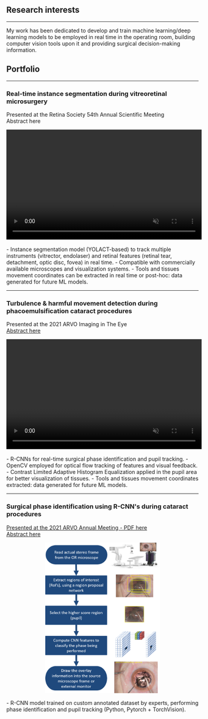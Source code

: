 ## Research interests
---
My work has been dedicated to develop and train machine learning/deep learning models to be employed in real time in the operating room, building computer vision tools upon it and providing surgical decision-making information.


## Portfolio
---
### Real-time instance segmentation during vitreoretinal microsurgery
Presented at the Retina Society 54th Annual Scientific Meeting
<br>
<a>Abstract here</a>
<br>
<p>
<video width="512" height="288" autoplay muted loop src="videos/RETINA_SOC.mp4" type="video/mp4"/>
</p>
- Instance segmentation model (YOLACT-based) to track multiple instruments (vitrector, endolaser) and retinal features (retinal tear, detachment, optic disc, fovea) in real time.
- Compatible with commercially available microscopes and visualization systems.
- Tools and tissues movement coordinates can be extracted in real time or post-hoc: data generated for future ML models.
<hr>

### Turbulence & harmful movement detection during phacoemulsification cataract procedures
Presented at the 2021 ARVO Imaging in The Eye
<br>
<a href="https://iovs.arvojournals.org/article.aspx?articleid=2776698">Abstract here</a>
<br>
<p>
<video width="512" height="288" autoplay muted loop src="videos/phaco_ppt.mp4" type="video/mp4"/>
</p>
- R-CNNs for real-time surgical phase identification and pupil tracking.
- OpenCV employed for optical flow tracking of features and visual feedback.
- Contrast Limited Adaptive Histogram Equalization applied in the pupil area for better visualization of tissues.
- Tools and tissues movement coordinates extracted: data generated for future ML models.
<hr>


### Surgical phase identification using R-CNN's during cataract procedures
[Presented at the 2021 ARVO Annual Meeting - PDF here](/pdf/Nespolo_ARVO_POSTER.pdf)
<br>
<a href="https://iovs.arvojournals.org/article.aspx?articleid=2774153">Abstract here</a>
<br>
<p align="center">
<img src="images/rcnn.png?raw=true" width="300px"/>
</p>
- R-CNN model trained on custom annotated dataset by experts, performing phase identification and pupil tracking (Python, Pytorch + TorchVision).
<br>

